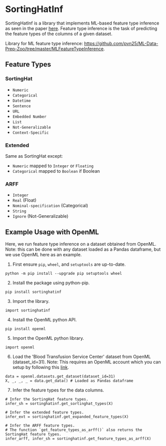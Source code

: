 # SortingHatInf

SortingHatInf is a library that implements ML-based feature type inference as seen in the paper [here](https://adalabucsd.github.io/papers/2021_SortingHat_SIGMOD.pdf). Feature type inference is the task of predicting the feature types of the columns of a given dataset.

Library for ML feature type inference: https://github.com/pvn25/ML-Data-Prep-Zoo/tree/master/MLFeatureTypeInference.

## Feature Types
### SortingHat
- `Numeric`
- `Categorical`
- `Datetime`
- `Sentence`
- `URL`
- `Embedded Number`
- `List`
- `Not-Generalizable`
- `Context-Specific`

### Extended
Same as SortingHat except:
- `Numeric` mapped to `Integer` or `Floating`
- `Categorical` mapped to `Boolean` if Boolean

### ARFF
- `Integer`
- `Real` (Float)
- `Nominal-specification` (Categorical)
- `String`
- `Ignore` (Not-Generalizable)

## Example Usage with OpenML
Here, we run feature type inference on a dataset obtained from OpenML.
Note: this can be done with any dataset loaded as a Pandas dataframe, but we use OpenML here as an example.

1. First ensure `pip`, `wheel`, and `setuptools` are up-to-date.
```
python -m pip install --upgrade pip setuptools wheel
``` 
2. Install the package using python-pip.
```
pip install sortinghatinf
```
3. Import the library.
```
import sortinghatinf
```

4. Install the OpenML python API.
```
pip install openml
```

5. Import the OpenML python library.
```
import openml
```

6. Load the 'Blood Transfusion Service Center' dataset from OpenML (dataset_id=31).
Note: This requires an OpenML account which you can setup by following this [link](https://docs.openml.org/Python-start/).
```
data = openml.datasets.get_dataset(dataset_id=31)
X, _, _, _ = data.get_data() # Loaded as Pandas dataframe
```

7. Infer the feature types for the data columns.
```
# Infer the SortingHat feature types.
infer_sh = sortinghatinf.get_sortinghat_types(X)

# Infer the extended feature types.
infer_ext = sortinghatinf.get_expanded_feature_types(X)

# Infer the ARFF feature types.
# The function `get_feature_types_as_arff()` also returns the SortingHat feature types.
infer_arff, infer_sh = sortinghatinf.get_feature_types_as_arff(X)
```



